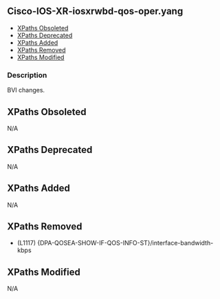 ## Cisco-IOS-XR-iosxrwbd-qos-oper.yang

- [XPaths Obsoleted](#xpaths-obsoleted)
- [XPaths Deprecated](#xpaths-deprecated)
- [XPaths Added](#xpaths-added)
- [XPaths Removed](#xpaths-removed)
- [XPaths Modified](#xpaths-modified)

### Description

BVI changes.

## XPaths Obsoleted

N/A

## XPaths Deprecated

N/A

## XPaths Added

N/A

## XPaths Removed

- (L1117)	{DPA-QOSEA-SHOW-IF-QOS-INFO-ST}/interface-bandwidth-kbps

## XPaths Modified

N/A

